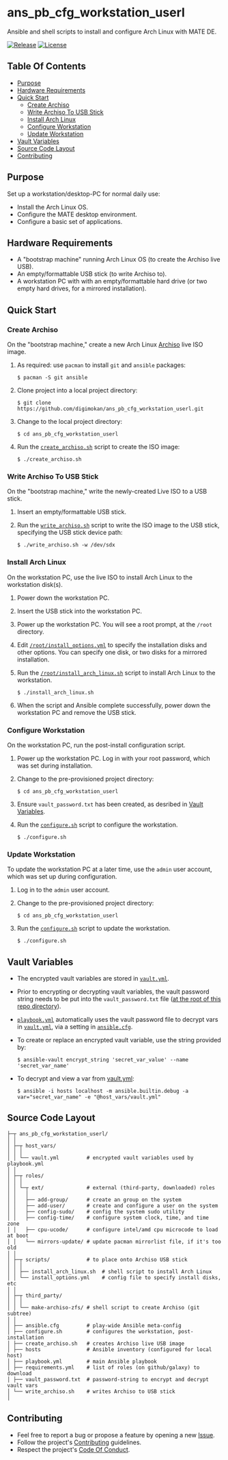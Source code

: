 # ans_pb_cfg_workstation_userl

Ansible and shell scripts to install and configure Arch Linux with MATE DE.

[![Release](https://img.shields.io/github/release/digimokan/ans_pb_cfg_workstation_userl.svg?label=release)](https://github.com/digimokan/ans_pb_cfg_workstation_userl/releases/latest "Latest Release Notes")
[![License](https://img.shields.io/badge/license-MIT-blue.svg?label=license)](LICENSE.txt "Project License")

## Table Of Contents

* [Purpose](#purpose)
* [Hardware Requirements](#hardware-requirements)
* [Quick Start](#quick-start)
    * [Create Archiso](#create-archiso)
    * [Write Archiso To USB Stick](#write-archiso-to-usb-stick)
    * [Install Arch Linux](#install-arch-linux)
    * [Configure Workstation](#configure-workstation)
    * [Update Workstation](#update-workstation)
* [Vault Variables](#vault-variables)
* [Source Code Layout](#source-code-layout)
* [Contributing](#contributing)

## Purpose

Set up a workstation/desktop-PC for normal daily use:

* Install the Arch Linux OS.
* Configure the MATE desktop environment.
* Configure a basic set of applications.

## Hardware Requirements

* A "bootstrap machine" running Arch Linux OS (to create the Archiso live USB).
* An empty/formattable USB stick (to write Archiso to).
* A workstation PC with with an empty/formattable hard drive (or two empty hard
  drives, for a mirrored installation).

## Quick Start

### Create Archiso

On the "bootstrap machine," create a new Arch Linux
[Archiso](https://wiki.archlinux.org/index.php/Archiso) live ISO image.

1. As required: use `pacman` to install `git` and `ansible` packages:

   ```shell
   $ pacman -S git ansible
   ```

2. Clone project into a local project directory:

   ```shell
   $ git clone https://github.com/digimokan/ans_pb_cfg_workstation_userl.git
   ```

3. Change to the local project directory:

   ```shell
   $ cd ans_pb_cfg_workstation_userl
   ```

4. Run the [`create_archiso.sh`](../create_archiso.sh) script to create the ISO
   image:

   ```shell
   $ ./create_archiso.sh
   ```

### Write Archiso To USB Stick

On the "bootstrap machine," write the newly-created Live ISO to a USB stick.

1. Insert an empty/formattable USB stick.

2. Run the [`write_archiso.sh`](../write_archiso.sh) script to write the ISO image
   to the USB stick, specifying the USB stick device path:

   ```shell
   $ ./write_archiso.sh -w /dev/sdx
   ```

### Install Arch Linux

On the workstation PC, use the live ISO to install Arch Linux to the workstation
disk(s).

1. Power down the workstation PC.

2. Insert the USB stick into the workstation PC.

3. Power up the workstation PC. You will see a root prompt, at the `/root`
   directory.

4. Edit [`/root/install_options.yml`](../scripts/install_options.yml) to specify the
   installation disks and other options. You can specify one disk, or two disks
   for a mirrored installation.

5. Run the [`/root/install_arch_linux.sh`](../scripts/install_arch_linux.sh) script
   to install Arch Linux to the workstation.

   ```shell
   $ ./install_arch_linux.sh
   ```

6. When the script and Ansible complete successfully, power down the workstation
   PC and remove the USB stick.

### Configure Workstation

On the workstation PC, run the post-install configuration script.

1. Power up the workstation PC. Log in with your root password, which was set
   during installation.

2. Change to the pre-provisioned project directory:

   ```shell
   $ cd ans_pb_cfg_workstation_userl
   ```

3. Ensure `vault_password.txt` has been created, as desribed in
   [Vault Variables](#vault-variables).

4. Run the [`configure.sh`](../configure.sh) script to configure the workstation.

   ```shell
   $ ./configure.sh
   ```

### Update Workstation

To update the workstation PC at a later time, use the `admin` user account, which
was set up during configuration.

1. Log in to the `admin` user account.

2. Change to the pre-provisioned project directory:

   ```shell
   $ cd ans_pb_cfg_workstation_userl
   ```

3. Run the [`configure.sh`](../configure.sh) script to update the workstation.

   ```shell
   $ ./configure.sh
   ```

## Vault Variables

* The encrypted vault variables are stored in [`vault.yml`](../host_vars/vault.yml).

* Prior to encrypting or decrypting vault variables, the vault password string
  needs to be put into the `vault_password.txt` file
  ([at the root of this repo directory](#source-code-layout)).

* [`playbook.yml`](../playbook.yml) automatically uses the vault password file to
  decrypt vars in [`vault.yml`](../host_vars/vault.yml), via a setting in
  [`ansible.cfg`](../ansible.cfg).

* To create or replace an encrypted vault variable, use the string provided by:

   ```shell
   $ ansible-vault encrypt_string 'secret_var_value' --name 'secret_var_name'
   ```

* To decrypt and view a var from [vault.yml](../host_vars/vault.yml):

   ```shell
   $ ansible -i hosts localhost -m ansible.builtin.debug -a var="secret_var_name" -e "@host_vars/vault.yml"
   ```

## Source Code Layout

```
├─┬ ans_pb_cfg_workstation_userl/
│ │
│ ├─┬ host_vars/
│ │ │
│ │ └── vault.yml         # encrypted vault variables used by playbook.yml
│ │
│ ├─┬ roles/
│ │ │
│ │ └─┬ ext/              # external (third-party, downloaded) roles
│ │   │
│ │   ├── add-group/      # create an group on the system
│ │   ├── add-user/       # create and configure a user on the system
│ │   ├── config-sudo/    # config the system sudo utility
│ │   ├── config-time/    # configure system clock, time, and time zone
│ │   ├── cpu-ucode/      # configure intel/amd cpu microcode to load at boot
│ │   └── mirrors-update/ # update pacman mirrorlist file, if it's too old
│ │
│ ├─┬ scripts/            # to place onto Archiso USB stick
│ │ │
│ │ ├── install_arch_linux.sh  # shell script to install Arch Linux
│ │ └── install_options.yml    # config file to specify install disks, etc
│ │
│ ├─┬ third_party/
│ │ │
│ │ └── make-archiso-zfs/ # shell script to create Archiso (git subtree)
│ │
│ ├── ansible.cfg         # play-wide Ansible meta-config
│ ├── configure.sh        # configures the workstation, post-installation
│ ├── create_archiso.sh   # creates Archiso live USB image
│ ├── hosts               # Ansible inventory (configured for local host)
│ ├── playbook.yml        # main Ansible playbook
│ ├── requirements.yml    # list of roles (on github/galaxy) to download
│ ├── vault_password.txt  # password-string to encrypt and decrypt vault vars
│ └── write_archiso.sh    # writes Archiso to USB stick
│
```

## Contributing

* Feel free to report a bug or propose a feature by opening a new
  [Issue](https://github.com/digimokan/ans_pb_cfg_workstation_userl/issues).
* Follow the project's [Contributing](CONTRIBUTING.md) guidelines.
* Respect the project's [Code Of Conduct](CODE_OF_CONDUCT.md).

